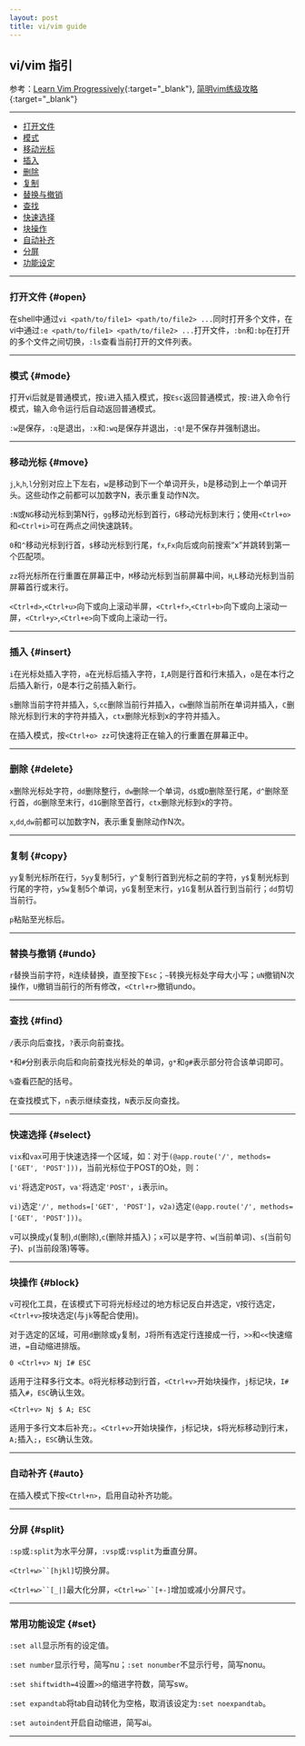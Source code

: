 ```yaml
---
layout: post
title: vi/vim guide
---
```

## vi/vim 指引

参考：[Learn Vim Progressively][ref1]{:target="_blank"}, [简明vim练级攻略][ref2]{:target="_blank"}

[ref1]:http://yannesposito.com/Scratch/en/blog/Learn-Vim-Progressively/
[ref2]:http://coolshell.cn/articles/5426.html

***

*   [打开文件](#open)
*   [模式](#mode)
*   [移动光标](#move)
*   [插入](#insert)
*   [删除](#delete)
*   [复制](#copy)
*   [替换与撤销](#undo)
*   [查找](#find)
*   [快速选择](#select)
*   [块操作](#block)
*   [自动补齐](#auto)
*   [分屏](#split)
*   [功能设定](#set)

***

### 打开文件 {#open}

在shell中通过`vi <path/to/file1> <path/to/file2> ...`同时打开多个文件，在vi中通过`:e <path/to/file1> <path/to/file2> ...`打开文件，`:bn`和`:bp`在打开的多个文件之间切换，`:ls`查看当前打开的文件列表。

***

### 模式 {#mode}

打开vi后就是普通模式，按`i`进入插入模式，按`Esc`返回普通模式，按`:`进入命令行模式，输入命令运行后自动返回普通模式。

`:w`是保存，`:q`是退出，`:x`和`:wq`是保存并退出，`:q!`是不保存并强制退出。

***

### 移动光标 {#move}

`j`,`k`,`h`,`l`分别对应上下左右，`w`是移动到下一个单词开头，`b`是移动到上一个单词开头。这些动作之前都可以加数字N，表示重复动作N次。

`:N`或`NG`移动光标到第N行，`gg`移动光标到首行，`G`移动光标到末行；使用`<Ctrl+o>`和`<Ctrl+i>`可在两点之间快速跳转。

`0`和`^`移动光标到行首，`$`移动光标到行尾，`fx`,`Fx`向后或向前搜索“x”并跳转到第一个匹配项。

`zz`将光标所在行重置在屏幕正中，`M`移动光标到当前屏幕中间，`H`,`L`移动光标到当前屏幕首行或末行。

`<Ctrl+d>`,`<Ctrl+u>`向下或向上滚动半屏，`<Ctrl+f>`,`<Ctrl+b>`向下或向上滚动一屏，`<Ctrl+y>`,`<Ctrl+e>`向下或向上滚动一行。

***

### 插入 {#insert}

`i`在光标处插入字符，`a`在光标后插入字符，`I`,`A`则是行首和行末插入，`o`是在本行之后插入新行，`O`是本行之前插入新行。

`s`删除当前字符并插入，`S`,`cc`删除当前行并插入，`cw`删除当前所在单词并插入，`C`删除光标到行末的字符并插入，`ctx`删除光标到x的字符并插入。

在插入模式，按`<Ctrl+o> zz`可快速将正在输入的行重置在屏幕正中。

***

### 删除 {#delete}

`x`删除光标处字符，`dd`删除整行，`dw`删除一个单词，`d$`或`D`删除至行尾，`d^`删除至行首，`dG`删除至末行，`d1G`删除至首行，`ctx`删除光标到x的字符。

`x`,`dd`,`dw`前都可以加数字N，表示重复删除动作N次。

***

### 复制 {#copy}

`yy`复制光标所在行，`5yy`复制5行，`y^`复制行首到光标之前的字符，`y$`复制光标到行尾的字符，`y5w`复制5个单词，`yG`复制至末行，`y1G`复制从首行到当前行；`dd`剪切当前行。

`p`粘贴至光标后。

***

### 替换与撤销 {#undo}

`r`替换当前字符，`R`连续替换，直至按下`Esc`；`~`转换光标处字母大小写；`uN`撤销N次操作，`U`撤销当前行的所有修改，`<Ctrl+r>`撤销undo。

***

### 查找 {#find}

`/`表示向后查找，`?`表示向前查找。

`*`和`#`分别表示向后和向前查找光标处的单词，`g*`和`g#`表示部分符合该单词即可。

`%`查看匹配的括号。

在查找模式下，`n`表示继续查找，`N`表示反向查找。

***

### 快速选择 {#select}

`vix`和`vax`可用于快速选择一个区域，如：对于`(@app.route('/', methods=['GET', 'POST']))`，当前光标位于POST的O处，则：

`vi'`将选定`POST`，`va'`将选定`'POST'`，`i`表示in。

`vi)`选定`'/', methods=['GET', 'POST']`，`v2a)`选定`(@app.route('/', methods=['GET', 'POST']))`。

`v`可以换成`y`(复制),`d`(删除),`c`(删除并插入)；`x`可以是字符、`w`(当前单词)、`s`(当前句子)、`p`(当前段落)等等。

***

### 块操作 {#block}

`v`可视化工具，在该模式下可将光标经过的地方标记反白并选定，`V`按行选定，`<Ctrl+v>`按块选定(与`jk`等配合使用)。

对于选定的区域，可用`d`删除或`y`复制，`J`将所有选定行连接成一行，`>>`和`<<`快速缩进，`=`自动缩进排版。

    0 <Ctrl+v> Nj I# ESC

适用于注释多行文本。`0`将光标移动到行首，`<Ctrl+v>`开始块操作，`j`标记块，`I# `插入`#`，`ESC`确认生效。

    <Ctrl+v> Nj $ A; ESC

适用于多行文本后补充`;`。`<Ctrl+v>`开始块操作，`j`标记块，`$`将光标移动到行末，`A;`插入`;`，`ESC`确认生效。

***

### 自动补齐 {#auto}

在插入模式下按`<Ctrl+n>`，启用自动补齐功能。

***

### 分屏 {#split}

`:sp`或`:split`为水平分屏，`:vsp`或`:vsplit`为垂直分屏。

`<Ctrl+w>``[hjkl]`切换分屏。

`<Ctrl+w>``[_|]`最大化分屏，`<Ctrl+w>``[+-]`增加或减小分屏尺寸。

***

### 常用功能设定 {#set}

`:set all`显示所有的设定值。

`:set number`显示行号，简写nu；`:set nonumber`不显示行号，简写nonu。

`:set shiftwidth=4`设置`>>`的缩进字符数，简写sw。

`:set expandtab`将tab自动转化为空格，取消该设定为`:set noexpandtab`。

`:set autoindent`开启自动缩进，简写ai。

***
